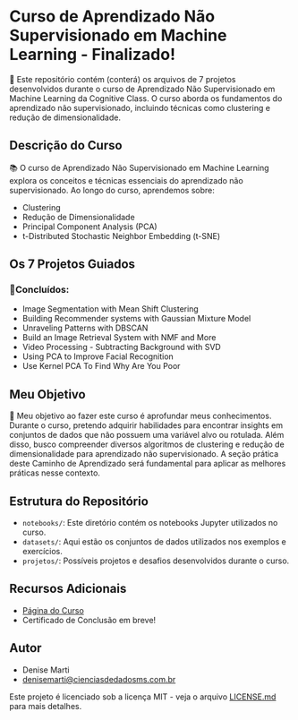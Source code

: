 # Curso de Aprendizado Não Supervisionado em Machine Learning - Finalizado!

📘 Este repositório contém (conterá) os arquivos de 7 projetos desenvolvidos durante o curso de Aprendizado Não Supervisionado em Machine Learning da Cognitive Class. O curso aborda os fundamentos do aprendizado não supervisionado, incluindo técnicas como clustering e redução de dimensionalidade.

## Descrição do Curso

📚 O curso de Aprendizado Não Supervisionado em Machine Learning explora os conceitos e técnicas essenciais do aprendizado não supervisionado. Ao longo do curso, aprendemos sobre:

- Clustering
- Redução de Dimensionalidade
- Principal Component Analysis (PCA)
- t-Distributed Stochastic Neighbor Embedding (t-SNE)

## Os 7 Projetos Guiados
### 📘Concluídos: 
- Image Segmentation with Mean Shift Clustering
- Building Recommender systems with Gaussian Mixture Model
- Unraveling Patterns with DBSCAN
- Build an Image Retrieval System with NMF and More
- Video Processing - Subtracting Background with SVD
- Using PCA to Improve Facial Recognition
- Use Kernel PCA To Find Why Are You Poor
  


## Meu Objetivo

🎯 Meu objetivo ao fazer este curso é aprofundar meus conhecimentos. Durante o curso, pretendo adquirir habilidades para encontrar insights em conjuntos de dados que não possuem uma variável alvo ou rotulada. Além disso, busco compreender diversos algoritmos de clustering e redução de dimensionalidade para aprendizado não supervisionado. A seção prática deste Caminho de Aprendizado será fundamental para aplicar as melhores práticas nesse contexto.

## Estrutura do Repositório

- `notebooks/`: Este diretório contém os notebooks Jupyter utilizados no curso.
- `datasets/`: Aqui estão os conjuntos de dados utilizados nos exemplos e exercícios.
- `projetos/`: Possíveis projetos e desafios desenvolvidos durante o curso.

## Recursos Adicionais

- [Página do Curso](https://cognitiveclass.ai/learn/unsupervised-machine-learning)
- Certificado de Conclusão em breve!

## Autor

- Denise Marti
- denisemarti@cienciasdedadosms.com.br 

Este projeto é licenciado sob a licença MIT - veja o arquivo [LICENSE.md](LICENSE.md) para mais detalhes.
